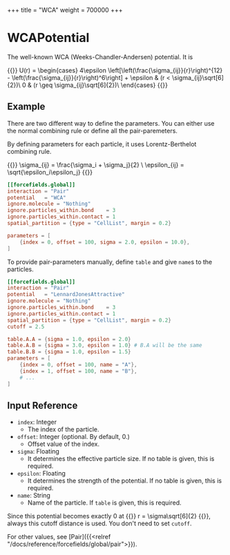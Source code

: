 +++
title = "WCA"
weight = 700000
+++

# WCAPotential

The well-known WCA (Weeks-Chandler-Andersen) potential. It is 

{{<katex display>}}
U(r) =
\begin{cases}
4\epsilon \left[\left(\frac{\sigma_{ij}}{r}\right)^{12} - \left(\frac{\sigma_{ij}}{r}\right)^6\right] + \epsilon & (r < \sigma_{ij}\sqrt[6]{2})\\
0 & (r \geq \sigma_{ij}\sqrt[6]{2})\\
\end{cases}
{{</katex>}}

## Example

There are two different way to define the parameters.
You can either use the normal combining rule or define all the pair-paremeters.

By defining parameters for each particle, it uses Lorentz-Berthelot combining rule.

{{<katex display>}}
\sigma_{ij} = \frac{\sigma_i + \sigma_j}{2} \\
\epsilon_{ij} = \sqrt{\epsilon_i\epsilon_j}
{{</katex>}}

```toml
[[forcefields.global]]
interaction = "Pair"
potential   = "WCA"
ignore.molecule = "Nothing"
ignore.particles_within.bond    = 3
ignore.particles_within.contact = 1
spatial_partition = {type = "CellList", margin = 0.2}

parameters = [
    {index = 0, offset = 100, sigma = 2.0, epsilon = 10.0},
]
```

To provide pair-parameters manually, define `table` and give `name`s to the particles.

```toml
[[forcefields.global]]
interaction = "Pair"
potential   = "LennardJonesAttractive"
ignore.molecule = "Nothing"
ignore.particles_within.bond    = 3
ignore.particles_within.contact = 1
spatial_partition = {type = "CellList", margin = 0.2}
cutoff = 2.5

table.A.A = {sigma = 1.0, epsilon = 2.0}
table.A.B = {sigma = 3.0, epsilon = 1.0} # B.A will be the same
table.B.B = {sigma = 1.0, epsilon = 1.5}
parameters = [
    {index = 0, offset = 100, name = "A"},
    {index = 1, offset = 100, name = "B"},
    # ...
]
```

## Input Reference


- `index`: Integer
  - The index of the particle.
- `offset`: Integer (optional. By default, 0.)
  - Offset value of the index.
- `sigma`: Floating
  - It determines the effective particle size. If no table is given, this is required.
- `epsilon`: Floating
  - It determines the strength of the potential. If no table is given, this is required.
- `name`: String
  - Name of the particle. If `table` is given, this is required.

Since this potential becomes exactly 0 at {{<katex>}} r = \sigma\sqrt[6]{2} {{</katex>}}, always this cutoff distance is used. You don't need to set `cutoff`.

For other values, see [Pair]({{<relref "/docs/reference/forcefields/global/pair">}}).
